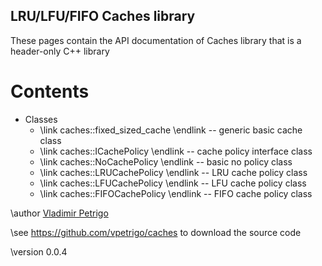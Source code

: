 LRU/LFU/FIFO Caches library
---------------------------

These pages contain the API documentation of Caches library that is a header-only C++ library

# Contents

- Classes
  - \link caches::fixed_sized_cache \endlink -- generic basic cache class
  - \link caches::ICachePolicy \endlink -- cache policy interface class
  - \link caches::NoCachePolicy \endlink -- basic no policy class
  - \link caches::LRUCachePolicy \endlink -- LRU cache policy class
  - \link caches::LFUCachePolicy \endlink -- LFU cache policy class
  - \link caches::FIFOCachePolicy \endlink -- FIFO cache policy class

\author [Vladimir Petrigo](https://rs-stuff.dev/about/)

\see https://github.com/vpetrigo/caches to download the source code

\version 0.0.4
